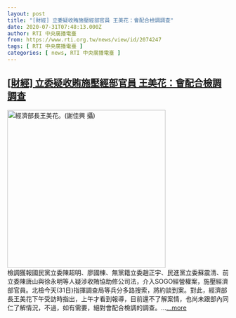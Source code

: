 ```yaml
---
layout: post
title: "[財經] 立委疑收賄施壓經部官員 王美花：會配合檢調調查"
date: 2020-07-31T07:48:13.000Z
author: RTI 中央廣播電臺
from: https://www.rti.org.tw/news/view/id/2074247
tags: [ RTI 中央廣播電臺 ]
categories: [ news, RTI 中央廣播電臺 ]
---
```

<!--1596181693000-->
[[財經] 立委疑收賄施壓經部官員 王美花：會配合檢調調查](https://www.rti.org.tw/news/view/id/2074247)
------

<div>
<img src="https://static.rti.org.tw/assets/thumbnails/2020/07/30/59943f964f749a60bc5419e298cf6695.jpg" width="360" alt="經濟部長王美花。(謝佳興 攝)" title="經濟部長王美花。(謝佳興 攝)"><br>檢調獲報國民黨立委陳超明、廖國棟、無黨籍立委趙正宇、民進黨立委蘇震清、前立委陳唐山與徐永明等人疑涉收賄協助修公司法，介入SOGO經營權案，施壓經濟部官員。北檢今天(31日)指揮調查局等兵分多路搜索，將約談到案。對此，經濟部長王美花下午受訪時指出，上午才看到報導，目前還不了解案情，也尚未跟部內同仁了解情況，不過，如有需要，絕對會配合檢調的調查。...<a target="_blank" href="https://www.rti.org.tw/news/view/id/2074247">...more</a>
</div>
